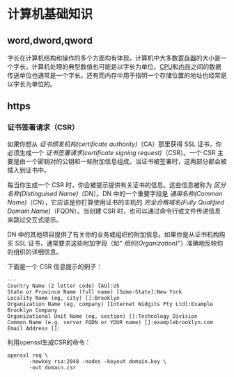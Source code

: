 # 计算机基础知识

## word,dword,qword

字长在计算机结构和操作的多个方面均有体现。计算机中大多数[寄存器](https://zh.wikipedia.org/wiki/寄存器)的大小是一个字长。计算机处理的典型数值也可能是以字长为单位。[CPU](https://zh.wikipedia.org/wiki/CPU)和[内存](https://zh.wikipedia.org/wiki/内存)之间的数据传送单位也通常是一个字长。还有而内存中用于指明一个存储位置的地址也经常是以字长为单位的。



## https

### 证书签署请求（CSR）



如果你想从 *证书颁发机构(certificate authority)*（CA）那里获得 SSL 证书，你必须生成一个 *证书签署请求(certificate signing request)*（CSR）。一个 CSR 主要是由一个密钥对的公钥和一些附加信息组成。当证书被签署时，这两部分都会被插入到证书中。



每当你生成一个 CSR 时，你会被提示提供有关证书的信息。这些信息被称为 *区分名称(Distinguised Name)*（DN）。DN 中的一个重要字段是 *通用名称(Common Name)*（CN），它应该是你打算使用证书的主机的 *完全合格域名(Fully Qualified Domain Name)*（FQDN）。当创建 CSR 时，也可以通过命令行或文件传递信息来跳过交互式提示。

DN 中的其他项目提供了有关你的业务或组织的附加信息。如果你是从证书机构购买 SSL 证书，通常要求这些附加字段（如“ *组织(Organization)*”）准确地反映你的组织的详细信息。

下面是一个 CSR 信息提示的例子：

```text
---
Country Name (2 letter code) [AU]:US
State or Province Name (full name) [Some-State]:New York
Locality Name (eg, city) []:Brooklyn
Organization Name (eg, company) [Internet Widgits Pty Ltd]:Example Brooklyn Company
Organizational Unit Name (eg, section) []:Technology Division
Common Name (e.g. server FQDN or YOUR name) []:examplebrooklyn.com
Email Address []:
```



利用openssl生成CSR的命令：

```shell
openssl req \
       -newkey rsa:2048 -nodes -keyout domain.key \
       -out domain.csr
```

